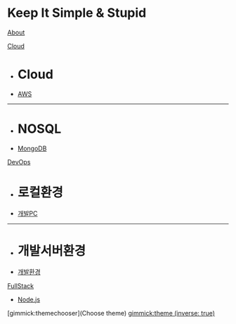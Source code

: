 # Keep It Simple & Stupid

[About](about.md)

[Cloud]()

  * # Cloud
  * [AWS](aws.md)
  - - - -
  * # NOSQL
  * [MongoDB](mongodb.md)

[DevOps]()

  * # 로컬환경
  * [개발PC](local.md)
  - - - -
  * # 개발서버환경
  * [개발환경](dev.md)

[FullStack]()

  * [Node.js](nodejs.md)

[gimmick:themechooser](Choose theme)
[gimmick:theme (inverse: true)](bootstrap)
